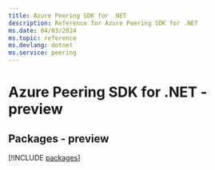 ```yaml
---
title: Azure Peering SDK for .NET
description: Reference for Azure Peering SDK for .NET
ms.date: 04/03/2024
ms.topic: reference
ms.devlang: dotnet
ms.service: peering
---
```

# Azure Peering SDK for .NET - preview
## Packages - preview
[!INCLUDE [packages](peering-index.md)]